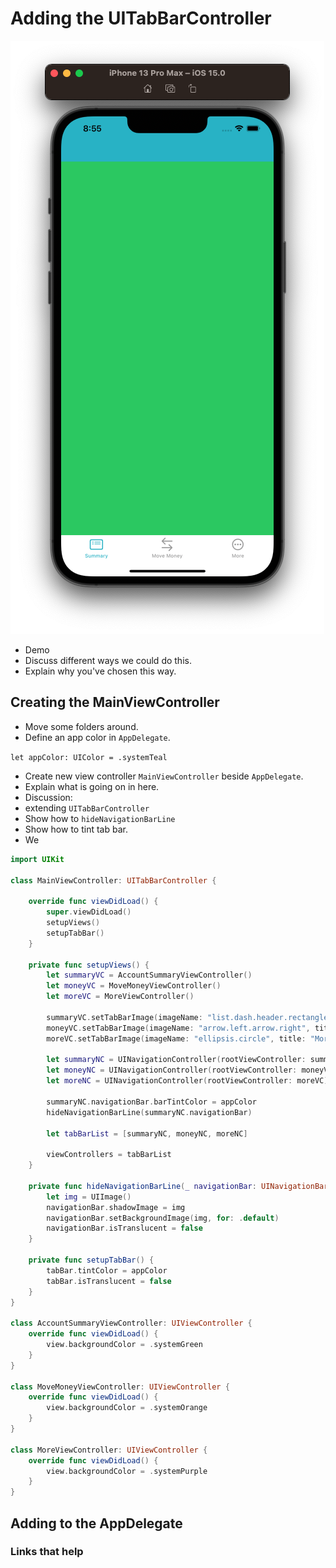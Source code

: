 # Adding the UITabBarController

![](images/0.png)

- Demo
- Discuss different ways we could do this.
- Explain why you've chosen this way.

## Creating the MainViewController

- Move some folders around.
- Define an app color in `AppDelegate`.

`let appColor: UIColor = .systemTeal`

- Create new view controller `MainViewController` beside `AppDelegate`.
- Explain what is going on in here.
- Discussion:
 - extending `UITabBarController` 
 - Show how to `hideNavigationBarLine`
 - Show how to tint tab bar.
 - We

```swift
import UIKit

class MainViewController: UITabBarController {

    override func viewDidLoad() {
        super.viewDidLoad()
        setupViews()
        setupTabBar()
    }

    private func setupViews() {
        let summaryVC = AccountSummaryViewController()
        let moneyVC = MoveMoneyViewController()
        let moreVC = MoreViewController()

        summaryVC.setTabBarImage(imageName: "list.dash.header.rectangle", title: "Summary")
        moneyVC.setTabBarImage(imageName: "arrow.left.arrow.right", title: "Move Money")
        moreVC.setTabBarImage(imageName: "ellipsis.circle", title: "More")

        let summaryNC = UINavigationController(rootViewController: summaryVC)
        let moneyNC = UINavigationController(rootViewController: moneyVC)
        let moreNC = UINavigationController(rootViewController: moreVC)

        summaryNC.navigationBar.barTintColor = appColor
        hideNavigationBarLine(summaryNC.navigationBar)
        
        let tabBarList = [summaryNC, moneyNC, moreNC]

        viewControllers = tabBarList
    }
    
    private func hideNavigationBarLine(_ navigationBar: UINavigationBar) {
        let img = UIImage()
        navigationBar.shadowImage = img
        navigationBar.setBackgroundImage(img, for: .default)
        navigationBar.isTranslucent = false
    }
    
    private func setupTabBar() {
        tabBar.tintColor = appColor
        tabBar.isTranslucent = false
    }
}

class AccountSummaryViewController: UIViewController {
    override func viewDidLoad() {
        view.backgroundColor = .systemGreen
    }
}

class MoveMoneyViewController: UIViewController {
    override func viewDidLoad() {
        view.backgroundColor = .systemOrange
    }
}

class MoreViewController: UIViewController {
    override func viewDidLoad() {
        view.backgroundColor = .systemPurple
    }
}
```


## Adding to the AppDelegate



### Links that help



